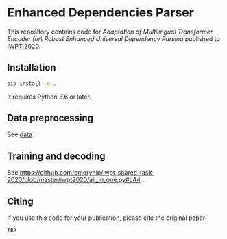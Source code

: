 # Enhanced Dependencies Parser

This repository contains code for *Adaptation of Multilingual Transformer Encoder for\\ Robust Enhanced Universal Dependency Parsing* published to [IWPT 2020](https://iwpt20.sigparse.org/index.html).

 ## Installation

```bash
pip install -e .
```

It requires Python 3.6 or later.

## Data preprocessing

See [data](https://github.com/emorynlp/iwpt-shared-task-2020/tree/master/data/iwpt2020).

## Training and decoding

See https://github.com/emorynlp/iwpt-shared-task-2020/blob/master/iwpt2020/all_in_one.py#L44 .

## Citing

If you use this code for your publication, please cite the original paper:

```latex
TBA
```
